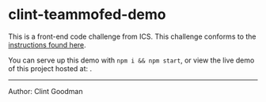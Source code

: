 # clint-teammofed-demo

This is a front-end code challenge from ICS.  This challenge conforms to the [instructions found here](comps/instructions.md).

You can serve up this demo with `npm i && npm start`, or view the live demo of this project hosted at: []().

-----------
Author: Clint Goodman